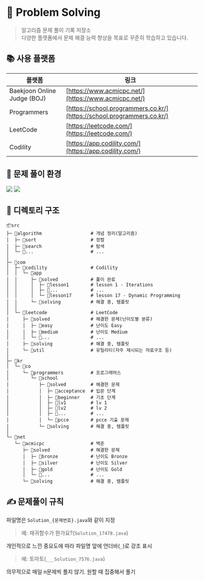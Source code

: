 # 🧠 Problem Solving

> 알고리즘 문제 풀이 기록 저장소  
> 다양한 플랫폼에서 문제 해결 능력 향상을 목표로 꾸준히 학습하고 있습니다.

## 📚 사용 플랫폼

| 플랫폼 | 링크 |
|--------|------|
| Baekjoon Online Judge (BOJ) | [https://www.acmicpc.net/](https://www.acmicpc.net/) |
| Programmers | [https://school.programmers.co.kr/](https://school.programmers.co.kr/) |
| LeetCode | [https://leetcode.com/](https://leetcode.com/) |
| Codility | [https://app.codility.com/](https://app.codility.com/) |

## 🧩 문제 풀이 환경
<div align="left">
  <img src="https://img.shields.io/badge/IntelliJ_IDEA-2C2C2C?style=for-the-badge&logo=intellijidea&logoColor=white"/>
  <img src="https://img.shields.io/badge/Open_JDK-11-%23E94E32?style=for-the-badge&logo=openjdk&logoColor=white"/>
</div>

## 📁 디렉토리 구조
```
📦src
├─ 📁algorithm                  # 개념 정리(알고리즘)
│  ├─ 📁sort                    # 정렬
│  ├─ 📁search                  # 탐색
│  └─ 📁...                     # ...
│
├─ 📁com
│  ├─ 📁codility                # Codility
│  │  └─ 📁app
│  │     ├─ 📁solved            # 풀이 완료
│  │     │  ├─ 📁lesson1        # lesson 1 - Iterations
│  │     │  ├─ 📁...            # ...
│  │     │  └─ 📁lesson17       # lesson 17 - Dynamic Programming
│  │     └─ 📁solving           # 해결 중, 템플릿
│  │
│  └─ 📁leetcode                # LeetCode
│     ├─ 📁solved               # 해결한 문제(난이도별 분류)
│     │  ├─ 📁easy              # 난이도 Easy
│     │  ├─ 📁medium            # 난이도 Medium
│     │  └─ 📁...               # ...
│     ├─ 📁solving              # 해결 중, 템플릿
│     └─ 📁util                 # 유틸리티(자주 제시되는 자료구조 등)
│
├─ 📁kr
│  └─ 📁co
│     └─ 📁programmers          # 프로그래머스
│        └─ 📁school
│           ├─ 📁solved         # 해결한 문제
│           │  ├─ 📁acceptance  # 입문 단계
│           │  ├─ 📁beginner    # 기초 단계
│           │  ├─ 📁lv1         # lv 1
│           │  ├─ 📁lv2         # lv 2
│           │  ├─ 📁...         # ...
│           │  └─ 📁pcce        # pcce 기출 문제
│           └─ 📁solving        # 해결 중, 템플릿
│
└─ 📁net
   └─ 📁acmicpc                 # 백준
      ├─ 📁solved               # 해결한 문제
      │  ├─ 📁bronze            # 난이도 Bronze
      │  ├─ 📁silver            # 난이도 Silver
      │  ├─ 📁gold              # 난이도 Gold
      │  └─ 📁...               # ...
      └─ 📁solving              # 해결 중, 템플릿
```

## ✍️ 문제풀이 규칙
파일명은 `Solution_{문제번호}.java`와 같이 지정  
> 예: 재귀함수가 뭔가요?(`Solution_17478.java`)

개인적으로 느낀 중요도에 따라 파일명 앞에 언더바(`_`)로 강조 표시  
> 예: 토마토(`___Solution_7576.java`)

의무적으로 매일 n문제씩 풀지 않기. 원할 때 집중해서 풀기
